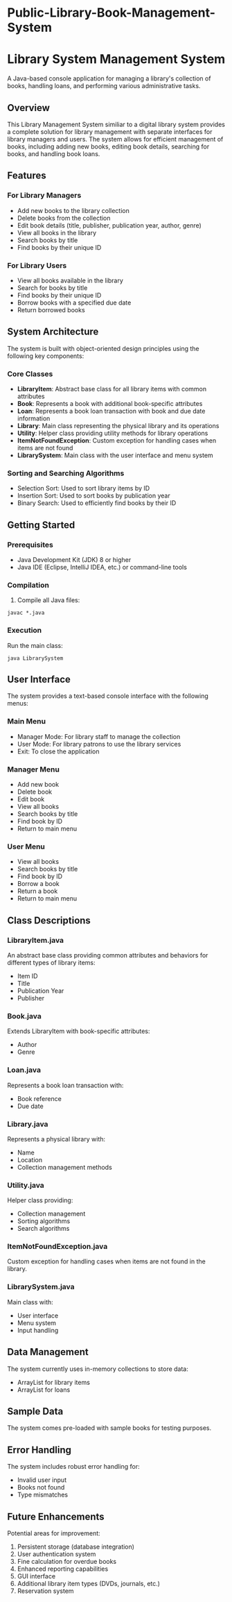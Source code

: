 # Public-Library-Book-Management-System
# Library System Management System

A Java-based console application for managing a library's collection of books, handling loans, and performing various administrative tasks.

## Overview

This Library Management System similiar to a digital library system provides a complete solution for library management with separate interfaces for library managers and users. The system allows for efficient management of books, including adding new books, editing book details, searching for books, and handling book loans.

## Features

### For Library Managers
- Add new books to the library collection
- Delete books from the collection
- Edit book details (title, publisher, publication year, author, genre)
- View all books in the library
- Search books by title
- Find books by their unique ID

### For Library Users
- View all books available in the library
- Search for books by title
- Find books by their unique ID
- Borrow books with a specified due date
- Return borrowed books

## System Architecture

The system is built with object-oriented design principles using the following key components:

### Core Classes
- **LibraryItem**: Abstract base class for all library items with common attributes
- **Book**: Represents a book with additional book-specific attributes
- **Loan**: Represents a book loan transaction with book and due date information
- **Library**: Main class representing the physical library and its operations
- **Utility**: Helper class providing utility methods for library operations
- **ItemNotFoundException**: Custom exception for handling cases when items are not found
- **LibrarySystem**: Main class with the user interface and menu system

### Sorting and Searching Algorithms
- Selection Sort: Used to sort library items by ID
- Insertion Sort: Used to sort books by publication year
- Binary Search: Used to efficiently find books by their ID

## Getting Started

### Prerequisites
- Java Development Kit (JDK) 8 or higher
- Java IDE (Eclipse, IntelliJ IDEA, etc.) or command-line tools

### Compilation
1. Compile all Java files:
```
javac *.java
```

### Execution
Run the main class:
```
java LibrarySystem
```

## User Interface

The system provides a text-based console interface with the following menus:

### Main Menu
- Manager Mode: For library staff to manage the collection
- User Mode: For library patrons to use the library services
- Exit: To close the application

### Manager Menu
- Add new book
- Delete book
- Edit book
- View all books
- Search books by title
- Find book by ID
- Return to main menu

### User Menu
- View all books
- Search books by title
- Find book by ID
- Borrow a book
- Return a book
- Return to main menu

## Class Descriptions

### LibraryItem.java
An abstract base class providing common attributes and behaviors for different types of library items:
- Item ID
- Title
- Publication Year
- Publisher

### Book.java
Extends LibraryItem with book-specific attributes:
- Author
- Genre

### Loan.java
Represents a book loan transaction with:
- Book reference
- Due date

### Library.java
Represents a physical library with:
- Name
- Location
- Collection management methods

### Utility.java
Helper class providing:
- Collection management
- Sorting algorithms
- Search algorithms

### ItemNotFoundException.java
Custom exception for handling cases when items are not found in the library.

### LibrarySystem.java
Main class with:
- User interface
- Menu system
- Input handling

## Data Management

The system currently uses in-memory collections to store data:
- ArrayList for library items
- ArrayList for loans

## Sample Data

The system comes pre-loaded with sample books for testing purposes.

## Error Handling

The system includes robust error handling for:
- Invalid user input
- Books not found
- Type mismatches

## Future Enhancements

Potential areas for improvement:
1. Persistent storage (database integration)
2. User authentication system
3. Fine calculation for overdue books
4. Enhanced reporting capabilities
5. GUI interface
6. Additional library item types (DVDs, journals, etc.)
7. Reservation system